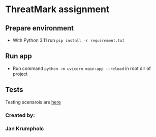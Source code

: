 # ThreatMark assignment

## Prepare environment
- With Python 3.11 run `pip install -r requirement.txt`
## Run app
- Run command `python -m uvicorn main:app --reload` in root dir of project

## Tests
Testing scenarois are [here](test_main.http)

### Created by:
### Jan Krumpholc